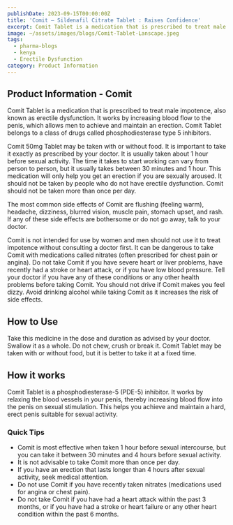 ```yaml
---
publishDate: 2023-09-15T00:00:00Z
title: 'Comit – Sildenafil Citrate Tablet : Raises Confidence'
excerpt: Comit Tablet is a medication that is prescribed to treat male impotence, also known as erectile dysfunction. It works by increasing blood flow to the penis, which allows men to achieve and maintain an erection. Comit Tablet belongs to a class of drugs called phosphodiesterase type 5 inhibitors.
image: ~/assets/images/blogs/Comit-Tablet-Lanscape.jpeg
tags:
  - pharma-blogs
  - kenya
  - Erectile Dysfunction
category: Product Information
---
```


## Product Information - Comit

<div class="text-justify">
Comit Tablet is a medication that is prescribed to treat male impotence, also known as erectile dysfunction. It works by increasing blood flow to the penis, which allows men to achieve and maintain an erection. Comit Tablet belongs to a class of drugs called phosphodiesterase type 5 inhibitors.

Comit 50mg Tablet may be taken with or without food. It is important to take it exactly as prescribed by your doctor. It is usually taken about 1 hour before sexual activity. The time it takes to start working can vary from person to person, but it usually takes between 30 minutes and 1 hour. This medication will only help you get an erection if you are sexually aroused. It should not be taken by people who do not have erectile dysfunction. Comit should not be taken more than once per day.

The most common side effects of Comit are flushing (feeling warm), headache, dizziness, blurred vision, muscle pain, stomach upset, and rash. If any of these side effects are bothersome or do not go away, talk to your doctor.

Comit is not intended for use by women and men should not use it to treat impotence without consulting a doctor first. It can be dangerous to take Comit with medications called nitrates (often prescribed for chest pain or angina). Do not take Comit if you have severe heart or liver problems, have recently had a stroke or heart attack, or if you have low blood pressure. Tell your doctor if you have any of these conditions or any other health problems before taking Comit. You should not drive if Comit makes you feel dizzy. Avoid drinking alcohol while taking Comit as it increases the risk of side effects.

</div>

## How to Use

<div class="text-justify">
Take this medicine in the dose and duration as advised by your doctor. Swallow it as a whole. Do not chew, crush or break it. Comit Tablet may be taken with or without food, but it is better to take it at a fixed time.
</div>

## How it works

<div class="text-justify">
Comit Tablet is a phosphodiesterase-5 (PDE-5) inhibitor. It works by relaxing the blood vessels in your penis, thereby increasing blood flow into the penis on sexual stimulation. This helps you achieve and maintain a hard, erect penis suitable for sexual activity.
</div>

### Quick Tips

- Comit is most effective when taken 1 hour before sexual intercourse, but you can take it between 30 minutes and 4 hours before sexual activity.
- It is not advisable to take Comit more than once per day.
- If you have an erection that lasts longer than 4 hours after sexual activity, seek medical attention.
- Do not use Comit if you have recently taken nitrates (medications used for angina or chest pain).
- Do not take Comit if you have had a heart attack within the past 3 months, or if you have had a stroke or heart failure or any other heart condition within the past 6 months.
